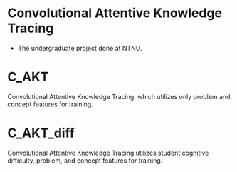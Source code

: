 # Convolutional Attentive Knowledge Tracing
* The undergraduate project done at NTNU.
# C_AKT
Convolutional Attentive Knowledge Tracing, which utilizes only problem and concept features for training.
# C_AKT_diff
Convolutional Attentive Knowledge Tracing utilizes student cognitive difficulty, problem, and concept features for training.

